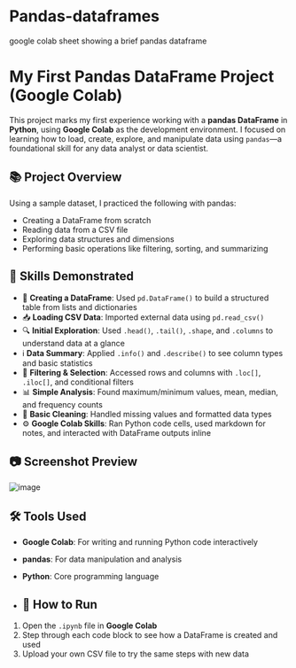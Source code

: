 # Pandas-dataframes
google colab sheet showing a brief pandas dataframe
# My First Pandas DataFrame Project (Google Colab)

This project marks my first experience working with a **pandas DataFrame** in **Python**, using **Google Colab** as the development environment. I focused on learning how to load, create, explore, and manipulate data using `pandas`—a foundational skill for any data analyst or data scientist.

## 📚 Project Overview

Using a sample dataset, I practiced the following with pandas:

- Creating a DataFrame from scratch
- Reading data from a CSV file
- Exploring data structures and dimensions
- Performing basic operations like filtering, sorting, and summarizing

## 🧠 Skills Demonstrated

- 📄 **Creating a DataFrame**: Used `pd.DataFrame()` to build a structured table from lists and dictionaries
- 📥 **Loading CSV Data**: Imported external data using `pd.read_csv()`
- 🔍 **Initial Exploration**: Used `.head()`, `.tail()`, `.shape`, and `.columns` to understand data at a glance
- ℹ️ **Data Summary**: Applied `.info()` and `.describe()` to see column types and basic statistics
- 🔄 **Filtering & Selection**: Accessed rows and columns with `.loc[]`, `.iloc[]`, and conditional filters
- 📊 **Simple Analysis**: Found maximum/minimum values, mean, median, and frequency counts
- 🧹 **Basic Cleaning**: Handled missing values and formatted data types
- ⚙️ **Google Colab Skills**: Ran Python code cells, used markdown for notes, and interacted with DataFrame outputs inline

## 📷 Screenshot Preview

![image](https://github.com/user-attachments/assets/c83250e9-daf5-4b5f-af26-48e80bb801a0)

## 🛠 Tools Used

- **Google Colab**: For writing and running Python code interactively
- **pandas**: For data manipulation and analysis
- **Python**: Core programming language

- ## 🚀 How to Run

1. Open the `.ipynb` file in **Google Colab**
2. Step through each code block to see how a DataFrame is created and used
3. Upload your own CSV file to try the same steps with new data

